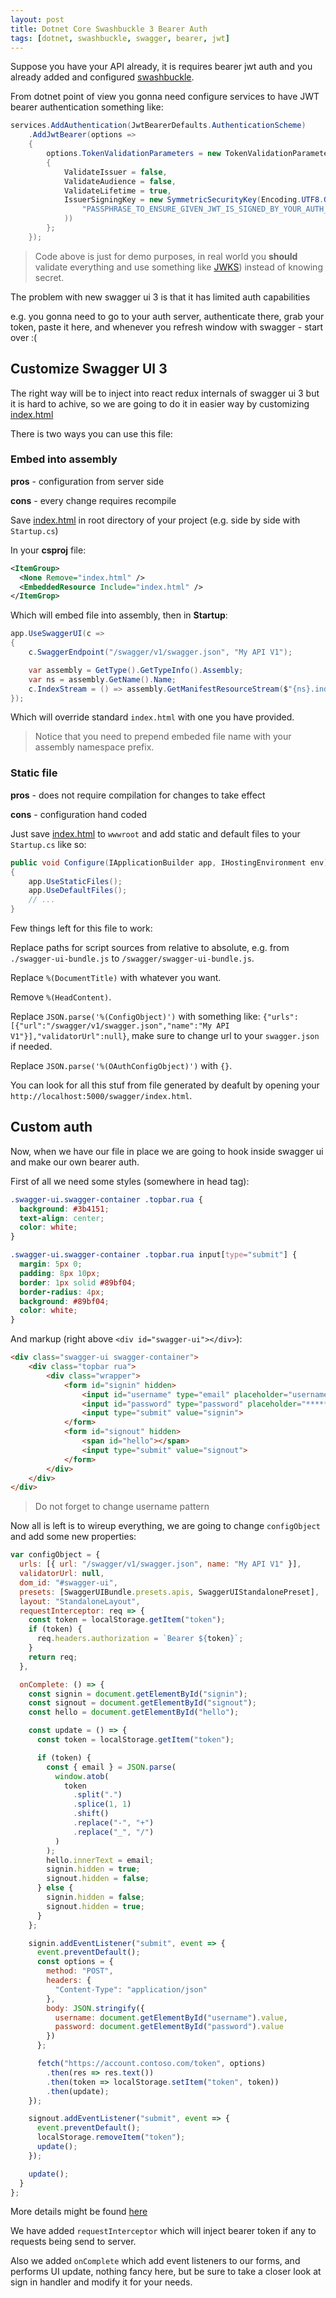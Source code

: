```yaml
---
layout: post
title: Dotnet Core Swashbuckle 3 Bearer Auth
tags: [dotnet, swashbuckle, swagger, bearer, jwt]
---
```


<amp-img src="/images/swagger/swaggerui3bearer.png" alt="swagger ui 3 bearer auth" width="846" height="495"></amp-img>

Suppose you have your API already, it is requires bearer jwt auth and you already added and configured [swashbuckle](https://github.com/domaindrivendev/Swashbuckle.AspNetCore).

From dotnet point of view you gonna need configure services to have JWT bearer authentication something like:

```csharp
services.AddAuthentication(JwtBearerDefaults.AuthenticationScheme)
    .AddJwtBearer(options =>
    {
        options.TokenValidationParameters = new TokenValidationParameters
        {
            ValidateIssuer = false,
            ValidateAudience = false,
            ValidateLifetime = true,
            IssuerSigningKey = new SymmetricSecurityKey(Encoding.UTF8.GetBytes(
                "PASSPHRASE_TO_ENSURE_GIVEN_JWT_IS_SIGNED_BY_YOUR_AUTH_SERVER"
            ))
        };
    });
```

> Code above is just for demo purposes, in real world you **should** validate everything and use something like [JWKS](https://tools.ietf.org/html/rfc7517)) instead of knowing secret.

The problem with new swagger ui 3 is that it has limited auth capabilities

<amp-img src="/images/swagger/swaggerui3authpopup.png" alt="swagger ui 3 authorization popup" width="691" height="379"></amp-img>

e.g. you gonna need to go to your auth server, authenticate there, grab your token, paste it here, and whenever you refresh window with swagger - start over :(

## Customize Swagger UI 3

The right way will be to inject into react redux internals of swagger ui 3 but it is hard to achive, so we are going to do it in easier way by customizing [index.html](https://github.com/domaindrivendev/Swashbuckle.AspNetCore/blob/master/src/Swashbuckle.AspNetCore.SwaggerUI/index.html)

There is two ways you can use this file:

### Embed into assembly

**pros** - configuration from server side

**cons** - every change requires recompile

Save [index.html](https://github.com/domaindrivendev/Swashbuckle.AspNetCore/blob/master/src/Swashbuckle.AspNetCore.SwaggerUI/index.html) in root directory of your project (e.g. side by side with `Startup.cs`)

In your **csproj** file:

```xml
<ItemGroup>
  <None Remove="index.html" />
  <EmbeddedResource Include="index.html" />
</ItemGrop>
```

Which will embed file into assembly, then in **Startup**:

```csharp
app.UseSwaggerUI(c =>
{
    c.SwaggerEndpoint("/swagger/v1/swagger.json", "My API V1");

    var assembly = GetType().GetTypeInfo().Assembly;
    var ns = assembly.GetName().Name;
    c.IndexStream = () => assembly.GetManifestResourceStream($"{ns}.index.html");
});
```

Which will override standard `index.html` with one you have provided.

> Notice that you need to prepend embeded file name with your assembly namespace prefix.

### Static file

**pros** - does not require compilation for changes to take effect

**cons** - configuration hand coded

Just save [index.html](https://github.com/domaindrivendev/Swashbuckle.AspNetCore/blob/master/src/Swashbuckle.AspNetCore.SwaggerUI/index.html) to `wwwroot` and add static and default files to your `Startup.cs` like so:

```csharp
public void Configure(IApplicationBuilder app, IHostingEnvironment env)
{
    app.UseStaticFiles();
    app.UseDefaultFiles();
    // ...
}
```

Few things left for this file to work:

Replace paths for script sources from relative to absolute, e.g. from `./swagger-ui-bundle.js` to `/swagger/swagger-ui-bundle.js`.

Replace `%(DocumentTitle)` with whatever you want.

Remove `%(HeadContent)`.

Replace `JSON.parse('%(ConfigObject)')` with something like: `{"urls":[{"url":"/swagger/v1/swagger.json","name":"My API V1"}],"validatorUrl":null}`, make sure to change url to your `swagger.json` if needed.

Replace `JSON.parse('%(OAuthConfigObject)')` with `{}`.

You can look for all this stuf from file generated by deafult by opening your `http://localhost:5000/swagger/index.html`.

## Custom auth

Now, when we have our file in place we are going to hook inside swagger ui and make our own bearer auth.

First of all we need some styles (somewhere in head tag):

```css
.swagger-ui.swagger-container .topbar.rua {
  background: #3b4151;
  text-align: center;
  color: white;
}

.swagger-ui.swagger-container .topbar.rua input[type="submit"] {
  margin: 5px 0;
  padding: 8px 10px;
  border: 1px solid #89bf04;
  border-radius: 4px;
  background: #89bf04;
  color: white;
}
```

And markup (right above `<div id="swagger-ui"></div>`):

```html
<div class="swagger-ui swagger-container">
    <div class="topbar rua">
        <div class="wrapper">
            <form id="signin" hidden>
                <input id="username" type="email" placeholder="username@contoso.com" pattern=".+@contoso.com" required>
                <input id="password" type="password" placeholder="*********" required>
                <input type="submit" value="signin">
            </form>
            <form id="signout" hidden>
                <span id="hello"></span>
                <input type="submit" value="signout">
            </form>
        </div>
    </div>
</div>
```

> Do not forget to change username pattern

Now all is left is to wireup everything, we are going to change `configObject` and add some new properties:

```js
var configObject = {
  urls: [{ url: "/swagger/v1/swagger.json", name: "My API V1" }],
  validatorUrl: null,
  dom_id: "#swagger-ui",
  presets: [SwaggerUIBundle.presets.apis, SwaggerUIStandalonePreset],
  layout: "StandaloneLayout",
  requestInterceptor: req => {
    const token = localStorage.getItem("token");
    if (token) {
      req.headers.authorization = `Bearer ${token}`;
    }
    return req;
  },

  onComplete: () => {
    const signin = document.getElementById("signin");
    const signout = document.getElementById("signout");
    const hello = document.getElementById("hello");

    const update = () => {
      const token = localStorage.getItem("token");

      if (token) {
        const { email } = JSON.parse(
          window.atob(
            token
              .split(".")
              .splice(1, 1)
              .shift()
              .replace("-", "+")
              .replace("_", "/")
          )
        );
        hello.innerText = email;
        signin.hidden = true;
        signout.hidden = false;
      } else {
        signin.hidden = false;
        signout.hidden = true;
      }
    };

    signin.addEventListener("submit", event => {
      event.preventDefault();
      const options = {
        method: "POST",
        headers: {
          "Content-Type": "application/json"
        },
        body: JSON.stringify({
          username: document.getElementById("username").value,
          password: document.getElementById("password").value
        })
      };

      fetch("https://account.contoso.com/token", options)
        .then(res => res.text())
        .then(token => localStorage.setItem("token", token))
        .then(update);
    });

    signout.addEventListener("submit", event => {
      event.preventDefault();
      localStorage.removeItem("token");
      update();
    });

    update();
  }
};
```

More details might be found [here](https://github.com/swagger-api/swagger-ui/blob/master/docs/usage/configuration.md)

We have added `requestInterceptor` which will inject bearer token if any to requests being send to server.

Also we added `onComplete` which add event listeners to our forms, and performs UI update, nothing fancy here, but be sure to take a closer look at sign in handler and modify it for your needs.
